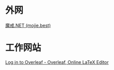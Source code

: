 # 外网

[魔戒.NET (mojie.best)](https://mojie.best/#/dashboard)

# 工作网站

[Log in to Overleaf - Overleaf, Online LaTeX Editor](https://www.overleaf.com/login)

